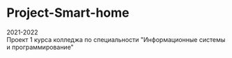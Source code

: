 # Project-Smart-home
2021-2022 <br>
Проект 1 курса колледжа по специальности "Информационные системы и программирование"
